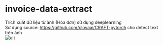 # invoice-data-extract
Trích xuất dữ liệu từ ảnh (Hóa đơn) sử dụng deeplearning  
Sử dụng source: https://github.com/clovaai/CRAFT-pytorch cho detect text trên ảnh  
![alt](https://github.com/dangvansam98/invoice-data-extract/blob/master/demo%20nhan%20dang%20hoa%20don.png)
